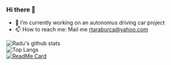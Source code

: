 ### Hi there 👋

- 🔭 I’m currently working on an autonomus driving car project
- 📫 How to reach me: Mail me <rtaraburca@yahoo.com>
<!--
**raduwolf12/raduwolf12** is a ✨ _special_ ✨ repository because its `README.md` (this file) appears on your GitHub profile.

Here are some ideas to get you started:

- 🔭 I’m currently working on web development
- 🌱 I’m currently learning ...
- 👯 I’m looking to collaborate on ...
- 🤔 I’m looking for help with ...
- 💬 Ask me about ...
- 📫 How to reach me: ...
- 😄 Pronouns: ...
- ⚡ Fun fact: ...
-->
![Radu's github stats](https://github-readme-stats.vercel.app/api?username=raduwolf12&count_private=true&show_icons=true&theme=radical)
<br>
![Top Langs](https://github-readme-stats.vercel.app/api/top-langs/?username=raduwolf12&langs_count=9)
<br>
[![ReadMe Card](https://github-readme-stats.vercel.app/api/pin/?username=raduwolf12&repo=Vacantion-planer)](https://github.com/raduwolf12/Vacantion-planer)
